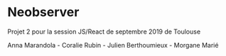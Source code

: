 # Neobserver

Projet 2 pour la session JS/React de septembre 2019 de Toulouse

Anna Marandola - Coralie Rubin - Julien Berthoumieux - Morgane Marié 
